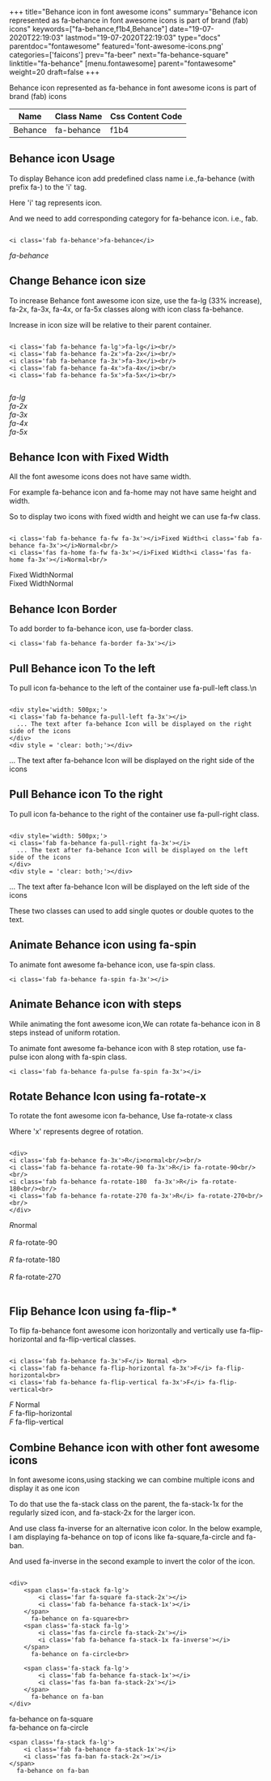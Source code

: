 +++
title="Behance icon in font awesome icons"
summary="Behance icon represented as fa-behance in font awesome icons is part of brand (fab) icons"
keywords=["fa-behance,f1b4,Behance"]
date="19-07-2020T22:19:03"
lastmod="19-07-2020T22:19:03"
type="docs"
parentdoc="fontawesome"
featured='font-awesome-icons.png'
categories=['faicons']
prev="fa-beer"
next="fa-behance-square"
linktitle="fa-behance"
[menu.fontawesome]
parent="fontawesome"
weight=20
draft=false
+++


Behance icon represented as fa-behance in font awesome icons is part of brand (fab) icons

<div class='table-responsive'><table class='table'><thead><tr><th>Name</th><th>Class Name</th><th>Css Content Code</th></tr></thead><tbody><tr><td>Behance</td><td>fa-behance</td><td>f1b4</td></tr></tbody></table></div>



## Behance icon Usage

To display Behance icon add predefined class name i.e.,fa-behance (with prefix fa-) to the 'i' tag.

Here 'i' tag represents icon.

And we need to add corresponding category for fa-behance icon. i.e., fab.


```

<i class='fab fa-behance'>fa-behance</i>
```

<i class='fab fa-behance'>fa-behance</i>




## Change Behance icon size
To increase Behance font awesome icon size, use the fa-lg (33% increase), fa-2x, fa-3x, fa-4x, or fa-5x classes along with icon class fa-behance.

Increase in icon size will be relative to their parent container. 

```

<i class='fab fa-behance fa-lg'>fa-lg</i><br/>
<i class='fab fa-behance fa-2x'>fa-2x</i><br/>
<i class='fab fa-behance fa-3x'>fa-3x</i><br/>
<i class='fab fa-behance fa-4x'>fa-4x</i><br/>
<i class='fab fa-behance fa-5x'>fa-5x</i><br/>
            
```

<i class='fab fa-behance fa-lg'>fa-lg</i><br/>
<i class='fab fa-behance fa-2x'>fa-2x</i><br/>
<i class='fab fa-behance fa-3x'>fa-3x</i><br/>
<i class='fab fa-behance fa-4x'>fa-4x</i><br/>
<i class='fab fa-behance fa-5x'>fa-5x</i><br/>
            



## Behance Icon with Fixed Width 

All the font awesome icons does not have same width.

For example fa-behance icon and fa-home may not have same height and width.

So to display two icons with fixed width and height we can use fa-fw class.


```

<i class='fab fa-behance fa-fw fa-3x'></i>Fixed Width<i class='fab fa-behance fa-3x'></i>Normal<br/>
<i class='fas fa-home fa-fw fa-3x'></i>Fixed Width<i class='fas fa-home fa-3x'></i>Normal<br/>
```

<i class='fab fa-behance fa-fw fa-3x'></i>Fixed Width<i class='fab fa-behance fa-3x'></i>Normal<br/>
<i class='fas fa-home fa-fw fa-3x'></i>Fixed Width<i class='fas fa-home fa-3x'></i>Normal<br/>



## Behance Icon Border 

To add border to fa-behance icon, use fa-border class.


```
<i class='fab fa-behance fa-border fa-3x'></i>

```
<i class='fab fa-behance fa-border fa-3x'></i>





## Pull Behance icon To the left

To pull icon fa-behance to the left of the container use fa-pull-left class.\n

```

<div style='width: 500px;'>
<i class='fab fa-behance fa-pull-left fa-3x'></i>
  ... The text after fa-behance Icon will be displayed on the right side of the icons
</div>
<div style = 'clear: both;'></div>
```

<div style='width: 500px;'>
<i class='fab fa-behance fa-pull-left fa-3x'></i>
  ... The text after fa-behance Icon will be displayed on the right side of the icons
</div>
<div style = 'clear: both;'></div>




## Pull Behance icon To the right
To pull icon fa-behance to the right of the container use fa-pull-right class.

```

<div style='width: 500px;'>
<i class='fab fa-behance fa-pull-right fa-3x'></i>
  ... The text after fa-behance Icon will be displayed on the left side of the icons
</div>
<div style = 'clear: both;'></div>
```

<div style='width: 500px;'>
<i class='fab fa-behance fa-pull-right fa-3x'></i>
  ... The text after fa-behance Icon will be displayed on the left side of the icons
</div>
<div style = 'clear: both;'></div>

These two classes can used to add single quotes or double quotes to the text.


## Animate Behance icon using fa-spin
To animate font awesome fa-behance icon, use fa-spin class.

```
<i class='fab fa-behance fa-spin fa-3x'></i>
```
<i class='fab fa-behance fa-spin fa-3x'></i>




## Animate Behance icon with steps
While animating the font awesome icon,We can rotate fa-behance icon in 8 steps instead of uniform rotation.

To animate font awesome fa-behance icon with 8 step rotation, use fa-pulse icon along with fa-spin class.


```
<i class='fab fa-behance fa-pulse fa-spin fa-3x'></i>

```
<i class='fab fa-behance fa-pulse fa-spin fa-3x'></i>





## Rotate Behance Icon using fa-rotate-x
To rotate the font awesome icon fa-behance, Use fa-rotate-x class

Where 'x' represents degree of rotation.


```

<div>
<i class='fab fa-behance fa-3x'>R</i>normal<br/><br/>
<i class='fab fa-behance fa-rotate-90 fa-3x'>R</i> fa-rotate-90<br/><br/> 
<i class='fab fa-behance fa-rotate-180  fa-3x'>R</i> fa-rotate-180<br/><br/> 
<i class='fab fa-behance fa-rotate-270 fa-3x'>R</i> fa-rotate-270<br/><br/>
</div>
```

<div>
<i class='fab fa-behance fa-3x'>R</i>normal<br/><br/>
<i class='fab fa-behance fa-rotate-90 fa-3x'>R</i> fa-rotate-90<br/><br/> 
<i class='fab fa-behance fa-rotate-180  fa-3x'>R</i> fa-rotate-180<br/><br/> 
<i class='fab fa-behance fa-rotate-270 fa-3x'>R</i> fa-rotate-270<br/><br/>
</div>




## Flip Behance Icon using fa-flip-*
To flip fa-behance font awesome icon horizontally and vertically use fa-flip-horizontal and fa-flip-vertical classes. 

```

<i class='fab fa-behance fa-3x'>F</i> Normal <br>
<i class='fab fa-behance fa-flip-horizontal fa-3x'>F</i> fa-flip-horizontal<br>
<i class='fab fa-behance fa-flip-vertical fa-3x'>F</i> fa-flip-vertical<br>
```

<i class='fab fa-behance fa-3x'>F</i> Normal <br>
<i class='fab fa-behance fa-flip-horizontal fa-3x'>F</i> fa-flip-horizontal<br>
<i class='fab fa-behance fa-flip-vertical fa-3x'>F</i> fa-flip-vertical<br>




## Combine Behance icon with other font awesome icons
In font awesome icons,using stacking we can combine multiple icons and display it as one icon 

To do that use the fa-stack class on the parent, the fa-stack-1x for the regularly sized icon, and fa-stack-2x for the larger icon.

And use class fa-inverse for an alternative icon color. 
In the below example, I am displaying fa-behance on top of icons like fa-square,fa-circle and fa-ban.

And used fa-inverse in the second example to invert the color of the icon.

```

<div>
    <span class='fa-stack fa-lg'>
        <i class='far fa-square fa-stack-2x'></i>
        <i class='fab fa-behance fa-stack-1x'></i>
    </span>
      fa-behance on fa-square<br>
    <span class='fa-stack fa-lg'>
        <i class='fas fa-circle fa-stack-2x'></i>
        <i class='fab fa-behance fa-stack-1x fa-inverse'></i>
    </span>
      fa-behance on fa-circle<br>

    <span class='fa-stack fa-lg'>
        <i class='fab fa-behance fa-stack-1x'></i>
        <i class='fas fa-ban fa-stack-2x'></i>
    </span>
      fa-behance on fa-ban
</div>
```

<div>
    <span class='fa-stack fa-lg'>
        <i class='far fa-square fa-stack-2x'></i>
        <i class='fab fa-behance fa-stack-1x'></i>
    </span>
      fa-behance on fa-square<br>
    <span class='fa-stack fa-lg'>
        <i class='fas fa-circle fa-stack-2x'></i>
        <i class='fab fa-behance fa-stack-1x fa-inverse'></i>
    </span>
      fa-behance on fa-circle<br>

    <span class='fa-stack fa-lg'>
        <i class='fab fa-behance fa-stack-1x'></i>
        <i class='fas fa-ban fa-stack-2x'></i>
    </span>
      fa-behance on fa-ban
</div>






